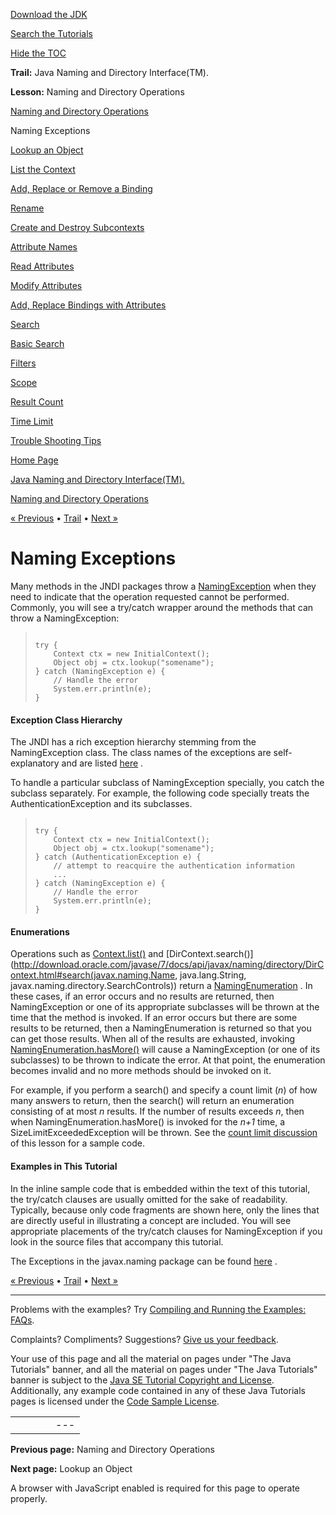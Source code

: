 [Download
the JDK](http://java.sun.com/javase/6/download.jsp)
  
[Search the
Tutorials](../../search.html)
  
[Hide the TOC](javascript:toggleLeft())

**Trail:** Java Naming and Directory Interface(TM).
  
**Lesson:** Naming and Directory Operations

[Naming and Directory Operations](index.html)

Naming Exceptions

[Lookup an Object](lookup.html)

[List the Context](list.html)

[Add, Replace or Remove a Binding](bind.html)

[Rename](rename.html)

[Create and Destroy Subcontexts](create.html)

[Attribute Names](attrnames.html)

[Read Attributes](getattrs.html)

[Modify Attributes](modattrs.html)

[Add, Replace Bindings with Attributes](bindattr.html)

[Search](search.html)

[Basic Search](basicsearch.html)

[Filters](filter.html)

[Scope](scope.html)

[Result Count](countlimit.html)

[Time Limit](timelimit.html)

[Trouble Shooting Tips](faq.html)

[Home Page](../../index.html)
>
[Java Naming and Directory Interface(TM).](../index.html)
>
[Naming and Directory Operations](index.html)

[« Previous](index.html) • [Trail](../TOC.html) • [Next »](lookup.html)

# Naming Exceptions

Many methods in the JNDI packages throw a
[NamingException](http://download.oracle.com/javase/7/docs/api/javax/naming/NamingException.html) when they need to indicate that the operation requested cannot
be performed.
Commonly, you will see a try/catch
wrapper around the methods that can throw a NamingException:
> ```
>
> try {
>     Context ctx = new InitialContext();
>     Object obj = ctx.lookup("somename");
> } catch (NamingException e) {
>     // Handle the error
>     System.err.println(e);
> }
>
> ```

#### Exception Class Hierarchy

The JNDI has a rich exception hierarchy stemming from
the NamingException class.
The class names of the exceptions are self-explanatory and are listed
[here](http://download.oracle.com/javase/7/docs/api/javax/naming/package-tree.html)  .

To handle a particular subclass of
NamingException specially, you catch the
subclass separately.
For example, the following code specially treats the AuthenticationException
and its subclasses.
> ```
>
> try {
>     Context ctx = new InitialContext();
>     Object obj = ctx.lookup("somename");
> } catch (AuthenticationException e) {
>     // attempt to reacquire the authentication information
>     ...
> } catch (NamingException e) {
>     // Handle the error
>     System.err.println(e);
> }
>
> ```

#### Enumerations

Operations such as
[Context.list()](http://download.oracle.com/javase/7/docs/api/javax/naming/Context.html#list(javax.naming.Name)) 
and
[DirContext.search()](http://download.oracle.com/javase/7/docs/api/javax/naming/directory/DirContext.html#search(javax.naming.Name, java.lang.String, javax.naming.directory.SearchControls))  return a
[NamingEnumeration](http://download.oracle.com/javase/7/docs/api/javax/naming/NamingEnumeration.html) . In
these cases, if an error occurs and no results are returned,
then NamingException or one of its appropriate subclasses will be
thrown at the time that the method is invoked. If an error occurs but
there are some results to be returned, then a NamingEnumeration is
returned so that you can get those results. When all of the results are
exhausted, invoking
[NamingEnumeration.hasMore()](http://download.oracle.com/javase/7/docs/api/javax/naming/NamingEnumeration.html#hasMore())  will cause a
NamingException (or one of its subclasses) to be
thrown to indicate the
error. At that point, the enumeration becomes invalid and no more
methods should be invoked on it.

For example, if you perform a search() and specify a
count limit (*n*) of how many answers to return,
then the search()
will return an enumeration consisting of at most *n*
results. If the number of results exceeds *n*, then
when NamingEnumeration.hasMore() is invoked for the *n+1*
time, a SizeLimitExceededException will be thrown.
See the  [count limit discussion](countlimit.html)
of this lesson for a sample code.

#### Examples in This Tutorial

In the inline sample code that is embedded within the text of
this tutorial, the try/catch clauses are usually omitted for
the sake of readability. Typically, because only code
fragments are shown here, only the lines that are directly useful in
illustrating a concept are included.
You will see appropriate placements of the
try/catch clauses for NamingException
if you look in the source files that
accompany this tutorial.

The Exceptions in the javax.naming package can be found
[here](http://download.oracle.com/javase/7/docs/api/javax/naming/package-summary.html) .

[« Previous](index.html)
•
[Trail](../TOC.html)
•
[Next »](lookup.html)

---

Problems with the examples? Try [Compiling and Running
the Examples: FAQs](../../information/run-examples.html).
  
Complaints? Compliments? Suggestions? [Give
us your feedback](http://download.oracle.com/javase/feedback.html).

Your use of this page and all the material on pages under "The Java Tutorials" banner,
and all the material on pages under "The Java Tutorials" banner is subject to the [Java SE Tutorial Copyright
and License](../../information/license.html).
Additionally, any example code contained in any of these Java
Tutorials pages is licensed under the
[Code
Sample License](http://developers.sun.com/license/berkeley_license.html).

|  |  |  |  |  |
| --- | --- | --- | --- | --- |
| |  |  | | --- | --- | | duke image | Oracle logo | | [About Oracle](http://www.oracle.com/us/corporate/index.html) | [Oracle Technology Network](http://www.oracle.com/technology/index.html) | [Terms of Service](https://www.samplecode.oracle.com/servlets/CompulsoryClickThrough?type=TermsOfService) | Copyright © 1995, 2011 Oracle and/or its affiliates. All rights reserved. |

**Previous page:** Naming and Directory Operations
  
**Next page:** Lookup an Object




A browser with JavaScript enabled is required for this page to operate properly.